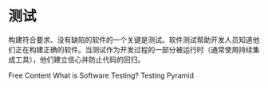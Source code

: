 # 测试
构建符合要求、没有缺陷的软件的一个关键是测试。软件测试帮助开发人员知道他们正在构建正确的软件。当测试作为开发过程的一部分被运行时（通常使用持续集成工具），他们建立信心并防止代码的回归。


<ResourceGroupTitle>Free Content</ResourceGroupTitle>
<BadgeLink colorScheme='yellow' badgeText='Read' href='https://www.guru99.com/software-testing-introduction-importance.html'>What is Software Testing?</BadgeLink>
<BadgeLink colorScheme='yellow' badgeText='Read' href='https://www.browserstack.com/guide/testing-pyramid-for-test-automation'>Testing Pyramid</BadgeLink>
